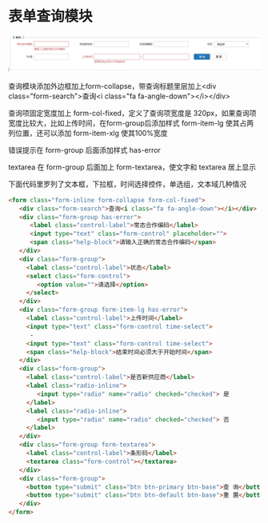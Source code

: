 # 表单查询模块

![](/assets/2.jpg)

查询模块添加外边框加上form-collapse，带查询标题里层加上&lt;div class="form-search"&gt;查询&lt;i class="fa fa-angle-down"&gt;&lt;/i&gt;&lt;/div&gt;

查询项固定宽度加上 form-col-fixed，定义了查询项宽度是 320px，如果查询项宽度比较大，比如上传时间，在form-group后添加样式 form-item-lg 使其占两列位置，还可以添加 form-item-xlg 使其100%宽度

错误提示在 form-group 后面添加样式 has-error

textarea 在 form-group 后面加上 form-textarea，使文字和 textarea 居上显示

下面代码里罗列了文本框，下拉框，时间选择控件，单选组，文本域几种情况

```markdown
<form class="form-inline form-collapse form-col-fixed">
   <div class="form-search">查询<i class="fa fa-angle-down"></i></div>
   <div class="form-group has-error">
      <label class="control-label">常态合作编码</label>
      <input type="text" class="form-control" placeholder="">
      <span class="help-block">请输入正确的常态合作编码</span>
   </div>
   <div class="form-group">
     <label class="control-label">状态</label>
     <select class="form-control">
        <option value="">请选择</option>
     </select>
   </div>
   <div class="form-group form-item-lg has-error">
     <label class="control-label">上传时间</label>
     <input type="text" class="form-control time-select">
      -
     <input type="text" class="form-control time-select">
     <span class="help-block">结束时间必须大于开始时间</span>
   </div>
   <div class="form-group">
     <label class="control-label">是否新供应商</label>
     <label class="radio-inline">
        <input type="radio" name="radio" checked="checked"> 是
     </label>
     <label class="radio-inline">
        <input type="radio" name="radio" checked="checked"> 否
     </label>
   </div>
   <div class="form-group form-textarea">
     <label class="control-label">条形码</label>
     <textarea class="form-control"></textarea>
   </div>
   <div class="form-group">
     <button type="submit" class="btn btn-primary btn-base">查 询</button>
     <button type="submit" class="btn btn-default btn-base">重 置</button>
   </div>
</form>
```



